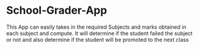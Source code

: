# School-Grader-App
This App can easily takes in the required Subjects and marks obtained in each subject and compute. It will determine if  the student failed the subject or not and also determine if the student will be promoted to the next class

